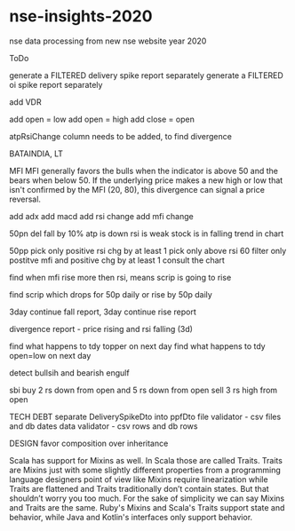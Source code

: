 # nse-insights-2020
nse data processing from new nse website year 2020

ToDo

generate a FILTERED delivery spike report separately
generate a FILTERED oi spike report separately

add VDR

add open = low
add open = high
add close = open

atpRsiChange column needs to be added, to find divergence

BATAINDIA, LT

MFI
MFI generally favors the bulls when the indicator is above 50 and the bears when below 50.
If the underlying price makes a new high or low that isn't confirmed by the MFI (20, 80), this divergence can signal a price reversal.

add adx
add macd
add rsi change
add mfi change

50pn
del fall by 10%
atp is down
rsi is weak
stock is in falling trend in chart

50pp
pick only positive rsi chg by at least 1
pick only above rsi 60
filter only postitve mfi and positive chg by at least 1
consult the chart

find when mfi rise more then rsi, means scrip is going to rise

find scrip which drops for 50p daily or rise by 50p daily

3day continue fall report, 3day continue rise report

divergence report - price rising and rsi falling (3d)

find what happens to tdy topper on next day
find what happens to tdy open=low on next day

detect bullsih and bearish engulf

sbi
buy 2 rs down from open and 5 rs down from open
sell 3 rs high from open



TECH DEBT
separate DeliverySpikeDto into ppfDto
file validator - csv files and db dates
data validator - csv rows and db rows



DESIGN
favor composition over inheritance

Scala has support for Mixins as well. In Scala those are called Traits. 
Traits are Mixins just with some slightly different properties from a programming language designers point of view 
like Mixins require linearization while Traits are flattened and Traits traditionally don’t contain states. 
But that shouldn’t worry you too much. For the sake of simplicity we can say Mixins and Traits are the same.
Ruby's Mixins and Scala's Traits support state and behavior, while Java and Kotlin's interfaces only support behavior.
